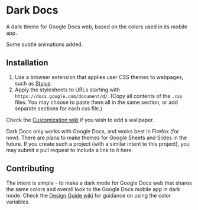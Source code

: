 # Dark Docs
A dark theme for Google Docs web, based on the colors used in its mobile app. 

Some subtle animations added. 

## Installation
1. Use a browser extension that applies user CSS themes to webpages, such as [Stylus](https://github.com/openstyles/stylus/).
2. Apply the stylesheets to URLs starting with `https://docs.google.com/document/d/`. (Copy all contents of the `.css` files. You may choose to paste them all in the same section, or add separate sections for each css file.)

Check the [Customization wiki](https://github.com/winghongchan/dark-docs/wiki/Customization) if you wish to add a wallpaper. 

Dark Docs only works with Google Docs, and works best in Firefox (for now). There are plans to make themes for Google Sheets and Slides in the future. If you create such a project (with a similar intent to this project), you may submit a pull request to include a link to it here.

## Contributing
The intent is simple - to make a dark mode for Google Docs web that shares the same colors and overall look to the Google Docs mobile app in dark mode. Check the [Design Guide wiki](https://github.com/winghongchan/dark-docs/wiki/Design-Guide) for guidance on using the color variables. 
